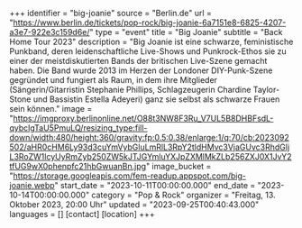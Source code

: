 +++
identifier = "big-joanie"
source = "Berlin.de"
url = "https://www.berlin.de/tickets/pop-rock/big-joanie-6a7151e8-6825-4207-a3e7-922e3c159d6e/"
type = "event"
title = "Big Joanie"
subtitle = "Back Home Tour 2023"
description = "Big Joanie ist eine schwarze, feministische Punkband, deren leidenschaftliche Live-Shows und Punkrock-Ethos sie zu einer der meistdiskutierten Bands der britischen Live-Szene gemacht haben.
Die Band wurde 2013 im Herzen der Londoner DIY-Punk-Szene gegründet und fungiert als Raum, in dem ihre Mitglieder (Sängerin/Gitarristin Stephanie Phillips, Schlagzeugerin Chardine Taylor-Stone und Bassistin Estella Adeyeri) ganz sie selbst als schwarze Frauen sein können."
image = "https://imgproxy.berlinonline.net/O88t3NW8F3Ru_V7UL5B8DHBFsdL-qybclgTaU5PmuLQ/resizing_type:fill-down/width:480/height:360/gravity:fp:0.5:0.38/enlarge:1/q:70/cb:2023092502/aHR0cHM6Ly93d3cuYmVybGluLmRlL3RpY2tldHMvc3VjaGUvc3RhdGljL3RoZW1lcyUyRmZyb250ZW5kJTJGYmluYXJpZXMlMkZLb256ZXJ0X1JvY2tfUG9wX0phenpfc21hbGwuanBn.jpg"
image_bucket = "https://storage.googleapis.com/fem-readup.appspot.com/big-joanie.webp"
start_date = "2023-10-11T00:00:00.000"
end_date = "2023-10-14T00:00:00.000"
category = "Pop & Rock"
organizer = "Freitag, 13. Oktober 2023, 20:00 Uhr"
updated = "2023-09-25T00:40:43.000"
languages = []
[contact]
[location]
+++